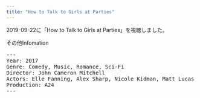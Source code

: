 ```yaml
---
title: "How to Talk to Girls at Parties"
---
```

2019-09-22に「How to Talk to Girls at Parties」を視聴しました。

その他Infomation
<pre>
---
Year: 2017
Genre: Comedy, Music, Romance, Sci-Fi
Director: John Cameron Mitchell
Actors: Elle Fanning, Alex Sharp, Nicole Kidman, Matt Lucas
Production: A24
---
</pre>